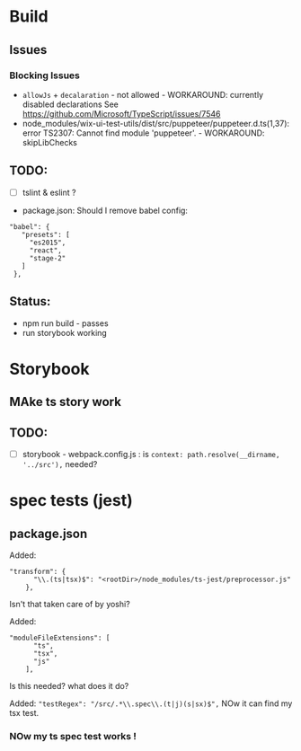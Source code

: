 # Build
## Issues
### Blocking Issues
- `allowJs` + `decalaration` - not  allowed   - WORKAROUND:  currently disabled declarations
  See https://github.com/Microsoft/TypeScript/issues/7546
- node_modules/wix-ui-test-utils/dist/src/puppeteer/puppeteer.d.ts(1,37): error TS2307: Cannot find module 'puppeteer'.   - WORKAROUND: skipLibChecks
## TODO:
- [ ] tslint & eslint ?
- package.json:
 Should I remove babel config:
 ```
 "babel": {
    "presets": [
      "es2015",
      "react",
      "stage-2"
    ]
  },
 ```


## Status:
- npm run build - passes
- run storybook working

# Storybook
## MAke ts story work
## TODO:
 - [ ] storybook - webpack.config.js : is
  `context: path.resolve(__dirname, '../src'),` needed?


# spec tests (jest)
## package.json
Added:
```
"transform": {
      "\\.(ts|tsx)$": "<rootDir>/node_modules/ts-jest/preprocessor.js"
    },
```

Isn't that taken care of by yoshi?

Added:
```
"moduleFileExtensions": [
      "ts",
      "tsx",
      "js"
    ],
```

Is this needed? what does it do?

Added: 
`"testRegex": "/src/.*\\.spec\\.(t|j)(s|sx)$",`
NOw it can find my tsx test.


### NOw my ts spec test works !

